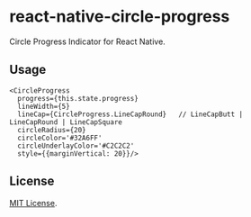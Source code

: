 react-native-circle-progress
=======

Circle Progress Indicator for React Native.

## Usage

```
<CircleProgress
  progress={this.state.progress}
  lineWidth={5}
  lineCap={CircleProgress.LineCapRound}   // LineCapButt | LineCapRound | LineCapSquare
  circleRadius={20}
  circleColor='#32A6FF'
  circleUnderlayColor='#C2C2C2'
  style={{marginVertical: 20}}/>
```

## License

[MIT License](http://opensource.org/licenses/mit-license.html).
